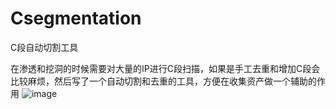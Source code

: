 # Csegmentation
C段自动切割工具

在渗透和挖洞的时候需要对大量的IP进行C段扫描，如果是手工去重和增加C段会比较麻烦，然后写了一个自动切割和去重的工具，方便在收集资产做一个辅助的作用
![image](https://github.com/JickLunlun/Csegmentation/assets/20722131/2e549e93-3032-4838-85d4-231d805d6765)

